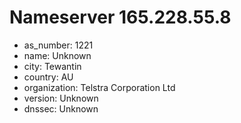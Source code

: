 # Nameserver 165.228.55.8

* as_number: 1221
* name: Unknown
* city: Tewantin
* country: AU
* organization: Telstra Corporation Ltd
* version: Unknown
* dnssec: Unknown
